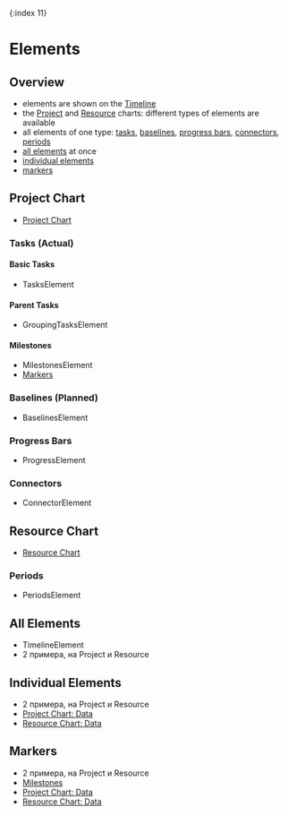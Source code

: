 {:index 11}
# Elements

## Overview

* elements are shown on the [Timeline](Timeline)
* the [Project](#project_chart) and [Resource](#resource_chart) charts: different types of elements are available
* all elements of one type: [tasks](#tasks_\(actual\)), [baselines](#baselines_\(planned\)), [progress bars](#progress_bars), [connectors](#connectors), [periods](#periods)
* [all elements](#all_elements) at once
* [individual elements](#individual_elements)
* [markers](#markers)

## Project Chart

* [Project Chart](Project_Chart)

### Tasks (Actual)

#### Basic Tasks

* TasksElement

#### Parent Tasks

* GroupingTasksElement

#### Milestones

* MilestonesElement
* [Markers](#markers)

### Baselines (Planned)

* BaselinesElement

### Progress Bars

* ProgressElement

### Connectors

* ConnectorElement

## Resource Chart

* [Resource Chart](Resource_Chart)

### Periods

* PeriodsElement

## All Elements

* TimelineElement
* 2 примера, на Project и Resource

## Individual Elements

* 2 примера, на Project и Resource
* [Project Chart: Data](#Project_Chart#data_fields)
* [Resource Chart: Data](#Resource_Chart#data_fields)

## Markers

* 2 примера, на Project и Resource
* [Milestones](#milestones)
* [Project Chart: Data](#Project_Chart#data_fields)
* [Resource Chart: Data](#Resource_Chart#data_fields)